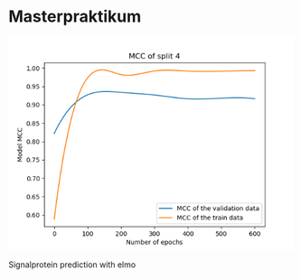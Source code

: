 # Masterpraktikum
![alt text](https://github.com/tomthun/Masterpraktikum/blob/master/Pictures/4Classes_601epochs_newCRFmodel/mcc_plot_lr_0.0005_epochs_601_split_4.png "MCC PLot")


Signalprotein prediction with elmo
